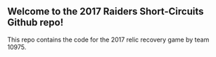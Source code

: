 ## Welcome to the 2017 Raiders Short-Circuits Github repo!
This repo contains the code for the 2017 relic recovery game by team 10975. 
